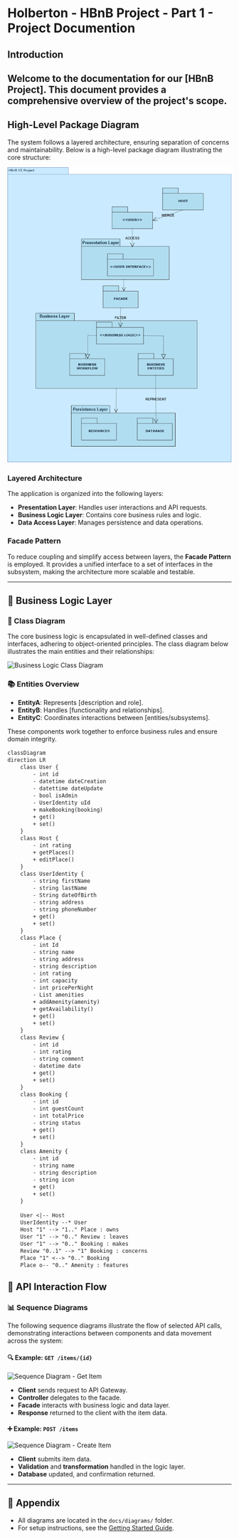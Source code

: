 # Holberton - HBnB Project - Part 1 - Project Documention

## Introduction

Welcome to the documentation for our **[HBnB Project]**. This document provides a comprehensive overview of the project's scope.
---

## High-Level Package Diagram

The system follows a layered architecture, ensuring separation of concerns and maintainability. Below is a high-level package diagram illustrating the core structure:

![High-Level Architecture Diagram](diagrams/PackageDiagram.drawio.png)

### Layered Architecture

The application is organized into the following layers:

- **Presentation Layer**: Handles user interactions and API requests.
- **Business Logic Layer**: Contains core business rules and logic.
- **Data Access Layer**: Manages persistence and data operations.

### Facade Pattern

To reduce coupling and simplify access between layers, the **Facade Pattern** is employed. It provides a unified interface to a set of interfaces in the subsystem, making the architecture more scalable and testable.

---

## 🧠 Business Logic Layer

### 🧬 Class Diagram

The core business logic is encapsulated in well-defined classes and interfaces, adhering to object-oriented principles. The class diagram below illustrates the main entities and their relationships:

![Business Logic Class Diagram](path/to/class-diagram.png)

### 📚 Entities Overview

- **EntityA**: Represents [description and role].
- **EntityB**: Handles [functionality and relationships].
- **EntityC**: Coordinates interactions between [entities/subsystems].

These components work together to enforce business rules and ensure domain integrity.

```mermaid
classDiagram
direction LR
    class User {
	    - int id
	    - datetime dateCreation
	    - datettime dateUpdate
	    - bool isAdmin
	    - UserIdentity uId
	    + makeBooking(booking)
	    + get()
	    + set()
    }
    class Host {
	    - int rating
	    + getPlaces()
	    + editPlace()
    }
    class UserIdentity {
	    - string firstName
	    - string lastName
	    - String dateOfBirth
	    - string address
	    - string phoneNumber
	    + get()
	    + set()
    }
    class Place {
	    - int Id
	    - string name
	    - string address
	    - string description
	    - int rating
	    - int capacity
	    - int pricePerNight
	    - List amenities
	    + addAmenity(amenity)
	    + getAvailability()
	    + get()
	    + set()
    }
    class Review {
	    - int id
	    - int rating
	    - string comment
	    - datetime date
	    + get()
	    + set()
    }
    class Booking {
	    - int id
	    - int guestCount
	    - int totalPrice
	    - string status
	    + get()
	    + set()
    }
    class Amenity {
	    - int id
	    - string name
	    - string description
	    - string icon
	    + get()
	    + set()
    }

    User <|-- Host
    UserIdentity --* User
    Host "1" --> "1.." Place : owns
    User "1" --> "0.." Review : leaves
    User "1" --> "0.." Booking : makes
    Review "0..1" --> "1" Booking : concerns
    Place "1" <--> "0.." Booking
    Place o-- "0.." Amenity : features
```

## 🔁 API Interaction Flow

### 📊 Sequence Diagrams

The following sequence diagrams illustrate the flow of selected API calls, demonstrating interactions between components and data movement across the system:

#### 🔍 Example: `GET /items/{id}`

![Sequence Diagram - Get Item](path/to/sequence-get-item.png)

- **Client** sends request to API Gateway.
- **Controller** delegates to the facade.
- **Facade** interacts with business logic and data layer.
- **Response** returned to the client with the item data.

#### ➕ Example: `POST /items`

![Sequence Diagram - Create Item](path/to/sequence-create-item.png)

- **Client** submits item data.
- **Validation** and **transformation** handled in the logic layer.
- **Database** updated, and confirmation returned.

---

## 🧾 Appendix

- All diagrams are located in the `docs/diagrams/` folder.
- For setup instructions, see the [Getting Started Guide](./GETTING_STARTED.md).
